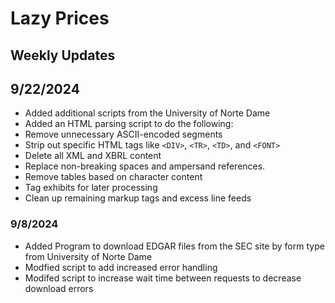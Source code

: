 # Lazy Prices

## Weekly Updates

## 9/22/2024
- Added additional scripts from the University of Norte Dame
- Added an HTML parsing script to do the following:
- Remove unnecessary ASCII-encoded segments
- Strip out specific HTML tags like `<DIV>`, `<TR>`, `<TD>`, and `<FONT>`
- Delete all XML and XBRL content
- Replace non-breaking spaces and ampersand references.
- Remove tables based on character content
- Tag exhibits for later processing
- Clean up remaining markup tags and excess line feeds

### 9/8/2024
- Added Program to download EDGAR files from the SEC site by form type from University of Norte Dame
- Modfied script to add increased error handling
- Modifed script to increase wait time between requests to decrease download errors
